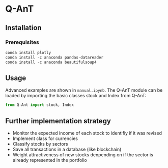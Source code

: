 # Q-AnT
## Installation
### Prerequisites


```python
conda install plotly
conda install -c anaconda pandas-datareader
conda install -c anaconda beautifulsoup4 
```

## Usage
Advanced examples are shown in `manual.ipynb`. The Q-AnT module can be loaded by importing the basic classes stock and Index from Q-AnT:
```python
from Q-Ant import stock, Index

```
   
   
   


## Further implementation strategy

- Monitor the expected income of each stock to identifiy if it was revised
- Implement class for currencies
- Classify stocks by sectors
- Save all transactions in a database (like blockchain)
- Weight attractiveness of new stocks denpending on if the sector is already represented in the portfolio   
